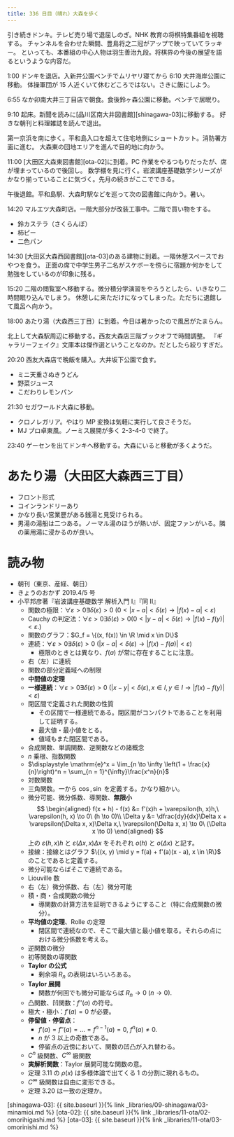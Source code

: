```yaml
---
title: 336 日目（晴れ）大森を歩く
---
```


引き続きドンキ。テレビ売り場で退屈しのぎ。NHK 教育の将棋特集番組を視聴する。
チャンネルを合わせた瞬間、豊島将之二冠がアップで映っていてラッキー。
といっても、本番組の中心人物は羽生善治九段。将棋界の今後の展望を語るというような内容だ。

1:00 ドンキを退店。入新井公園ベンチでムリヤリ寝てから 6:10 大井海岸公園に移動。
体操軍団が 15 人近くいて休むどころではない。さきに飯にしよう。

6:55 なか卯南大井三丁目店で朝食。食後鈴ヶ森公園に移動。ベンチで居眠り。

9:10 起床。新聞を読みに[品川区南大井図書館][shinagawa-03]に移動する。
好きな朝刊と料理雑誌を読んで退出。

第一京浜を南に歩く。平和島入口を超えて住宅地側にショートカット。消防署方面に進む。
大森東の団地エリアを進んで目的地に向かう。

11:00 [大田区大森東図書館][ota-02]に到着。PC 作業をやるつもりだったが、席が埋まっているので後回し。
数学棚を見に行く。岩波講座基礎数学シリーズがかなり揃っていることに気づく。先月の続きがここでできる。

午後退館。平和島駅、大森町駅などを巡って次の図書館に向かう。暑い。

14:20 マルエツ大森町店。一階大部分が改装工事中。二階で買い物をする。
* 鈴カステラ（さくらんぼ）
* 柿ピー
* 二色パン

14:30 [大田区大森西図書館][ota-03]のある建物に到着。一階休憩スペースでおやつを食う。
正面の席で中学生男子二名がスケボーを傍らに宿題か何かをして勉強をしているのが印象に残る。

15:20 二階の閲覧室へ移動する。微分積分学演習をやろうとしたら、いきなり二時間眠り込んでしまう。
休憩しに来ただけになってしまった。ただちに退館して風呂へ向かう。

18:00 あたり湯（大森西三丁目）に到着。今日は暑かったので風呂がたまらん。

北上して大森駅周辺に移動する。西友大森店三階ブックオフで時間調整。
『ギャラリーフェイク』文庫本は傑作選ということなのか。だとしたら絞りすぎだ。

20:20 西友大森店で晩飯を購入。大井坂下公園で食す。
* ミニ天重さぬきうどん
* 野菜ジュース
* こだわりレモンパン

21:30 セガワールド大森に移動。
* クロノレガリア。やはり MP 変換は気軽に実行して良さそうだ。
* MJ プロ卓東風。ノーミス展開が多く 2-3-4-0 で終了。

23:40 ゲーセンを出てドンキへ移動する。大森にいると移動が多くようだ。

# あたり湯（大田区大森西三丁目）

* フロント形式
* コインランドリーあり
* かなり長い営業歴がある銭湯と見受けられる。
* 男湯の湯船は二つある。ノーマル湯のほうが熱いが、固定ファンがいる。隣の薬用湯に浸かるのが良い。

# 読み物

* 朝刊（東京、産経、朝日）
* きょうのおかず 2019.4/5 号
* 小平邦彦著『岩波講座基礎数学 解析入門 I』『同 II』
  * 関数の極限：$\forall \varepsilon > 0 \exists \delta(\varepsilon) > 0\ \left(0 < {|x - a|} < \delta(\varepsilon) \longrightarrow {|f(x) - \alpha|} < \varepsilon\right)$
  * Cauchy の判定法：$\forall \varepsilon > 0 \exists \delta(\varepsilon) > 0 \left(0 < {|y - a|} < \delta(\varepsilon) \longrightarrow {|f(x) - f(y)|} < \varepsilon.\right)$
  * 関数のグラフ：$G_f = \{(x, f(x)) \in \R \mid x \in D\}$
  * 連続：$\forall \varepsilon > 0 \exists \delta(\varepsilon) > 0\ \left({|x - a|} < \delta(\varepsilon) \longrightarrow {|f(x) - f(a)|} < \varepsilon\right)$
    * 極限のときとは異なり、$f(a)$ が常に存在することに注意。
  * 右（左）に連続
  * 関数の部分定義域への制限
  * **中間値の定理**
  * **一様連続**：$\forall \varepsilon > 0 \exists \delta(\varepsilon) > 0\ \left({|x - y|} < \delta(\varepsilon), x \in I, y \in I \longrightarrow {|f(x) - f(y)|} < \varepsilon\right)$
  * 閉区間で定義された関数の性質
    * その区間で一様連続である。閉区間がコンパクトであることを利用して証明する。
    * 最大値・最小値をとる。
    * 値域もまた閉区間である。
  * 合成関数、単調関数、逆関数などの諸概念
  * $n$ 乗根、指数関数
  * $\displaystyle \mathrm{e}^x = \lim_{n \to \infty \left(1 + \frac{x}{n}\right)^n = \sum_{n = 1}^{\infty}\frac{x^n}{n}$
  * 対数関数
  * 三角関数。一から $\cos, \sin$ を定義する。かなり細かい。
  * 微分可能、微分係数、導関数、**無限小**
    $$
    \begin{aligned}
    f(x + h) - f(x) &= f'(x)h + \varepsilon(h, x)h,\ \varepsilon(h, x) \to 0\ (h \to 0)\\
    \Delta y &= \dfrac{dy}{dx}\Delta x + \varepsilon(\Delta x, x)\Delta x,\ \varepsilon(\Delta x, x) \to 0\ (\Delta x \to 0)
    \end{aligned}
    $$
    上の $\varepsilon(h, x)h$ と $\varepsilon(\Delta x, x)\Delta x$ をそれぞれ
    $o(h)$ と $o(\Delta x)$ と記す。
  * 接線：接線とはグラフ $\{(x, y) \mid y = f(a) + f'(a)(x - a), x \in \R\}$ のことであると定義する。
  * 微分可能ならばそこで連続である。
  * Liouville 数
  * 右（左）微分係数、右（左）微分可能
  * 積・商・合成関数の微分
    * 導関数の計算方法を証明できるようにすること（特に合成関数の微分）。
  * **平均値の定理**、Rolle の定理
    * 閉区間で連続なので、そこで最大値と最小値を取る。それらの点における微分係数を考える。
  * 逆関数の微分
  * 初等関数の導関数
  * **Taylor の公式**
    * 剰余項 $R_n$ の表現はいろいろある。
  * **Taylor 展開**
    * 関数が何回でも微分可能ならば $R_n \to 0\ (n \to 0).$
  * 凸関数、凹関数：$f''(a)$ の符号。
  * 極大・極小：$f'(a) = 0$ が必要。
  * **停留値**・**停留点**：
    * $f'(a) = f''(a) = \dots = f^{n - 1}(a) = 0,\ f^n(a) \ne 0.$
    * $n$ が 3 以上の奇数である。
    * 停留点の近傍において、関数の凹凸が入れ替わる。
  * $C^n$ 級関数、$C^\infty$ 級関数
  * **実解析関数**：Taylor 展開可能な関数の意。
  * 定理 3.11 の $\rho(x)$ は多様体論で出てくる 1 の分割に現れるもの。
  * $C^\infty$ 級関数は自由に変形できる。
  * 定理 3.20 は一致の定理か。

[shinagawa-03]: {{ site.baseurl }}{% link _libraries/09-shinagawa/03-minamioi.md %}
[ota-02]: {{ site.baseurl }}{% link _libraries/11-ota/02-omorihigashi.md %}
[ota-03]: {{ site.baseurl }}{% link _libraries/11-ota/03-omorinishi.md %}
